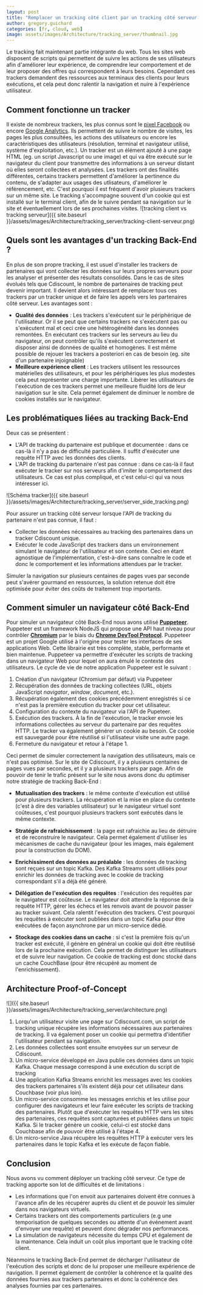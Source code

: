 ```yaml
---
layout: post
title: "Remplacer un tracking côté client par un tracking côté serveur avec Puppeteer"
author: gregory.guichard
categories: [fr, cloud, web]
image: assets/images/Architecture/tracking_server/thumbnail.jpg
---
```


Le tracking fait maintenant partie intégrante du web.
Tous les sites web disposent de scripts qui permettent de suivre les actions de ses utilisateurs afin d'améliorer leur expérience, de comprendre leur comportement et de leur proposer des offres qui correspondent à leurs besoins.
Cependant ces trackers demandent des ressources aux terminaux des clients pour leurs exécutions, et cela peut donc ralentir la navigation et nuire à l'expérience utilisateur.

## Comment fonctionne un tracker

Il existe de nombreux trackers, les plus connus sont le [pixel Facebook](https://fr-fr.facebook.com/business/) ou encore [Google Analytics](https://analytics.google.com/analytics/web/).
Ils permettent de suivre le nombre de visites, les pages les plus consultées, les actions des utilisateurs ou encore les caractéristiques des utilisateurs (résolution, terminal et navigateur utilisé, système d'exploitation, etc.).
Un tracker est un élément ajouté à une page HTML (eg. un script Javascript ou une image) et qui va être exécuté sur le navigateur du client pour transmettre des informations à un serveur distant où elles seront collectées et analysées.
Les trackers ont des finalités différentes, certains trackers permettent d'améliorer la pertinence du contenu, de s'adapter aux usages des utlisateurs, d'améliorer le référencement, etc. C'est pourquoi il est fréquent d'avoir plusieurs trackers sur un même site.
Le tracking s'accompagne souvent d'un cookie qui est installé sur le terminal client, afin de le suivre pendant sa navigation sur le site et éventuellement lors de ses prochaines visites.
![tracking client vs tracking serveur]({{ site.baseurl }}/assets/images/Architecture/tracking_server/tracking-client-serveur.png)

## Quels sont les avantages d'un tracking Back-End ?

En plus de son propre tracking, il est usuel d'installer les trackers de partenaires qui vont collecter les données sur leurs propres serveurs pour les analyser et présenter des résultats consolidés.
Dans le cas de sites évolués tels que Cdiscount, le nombre de partenaires de tracking peut devenir important.
Il devient alors intéressant de remplacer tous ces trackers par un tracker unique et de faire les appels vers les partenaires côté serveur.
Les avantages sont :

- **Qualité des données** : Les trackers s'exécutent sur le périphérique de l'utilisateur.
  Or il se peut que certains trackers ne s'exécutent pas ou s'exécutent mal et ceci crée une hétérogénéité dans les données remontées.
  En exécutant ces trackers sur les serveurs au lieu du navigateur, on peut contrôler qu'ils s'exécutent correctement et disposer ainsi de données de qualité et homogènes.
  Il est même possible de rejouer les trackers a posteriori en cas de besoin (eg. site d'un partenaire injoignable)
- **Meilleure expérience client** : Les trackers utilisent les ressources matérielles des utilisateurs, et pour les périphériques les plus modestes cela peut représenter une charge importante.
  Libérer les utilisateurs de l'exécution de ces trackers permet une meilleure fluidité lors de leur navigation sur le site.
  Cela permet également de diminuer le nombre de cookies installés sur le navigateur.

## Les problématiques liées au tracking Back-End

Deux cas se présentent :

- L'API de tracking du partenaire est publique et documentée : dans ce cas-là il n'y a pas de difficulté particulière. Il suffit d'exécuter une requête HTTP avec les données des clients.
- L'API de tracking du partenaire n'est pas connue : dans ce cas-là il faut exécuter le tracker sur nos serveurs afin d'imiter le comportement des utilisateurs. Ce cas est plus compliqué, et c'est celui-ci qui va nous intéresser ici.

![Schéma tracker]({{ site.baseurl }}/assets/images/Architecture/tracking_server/server_side_tracking.png)

Pour assurer un tracking côté serveur lorsque l'API de tracking du partenaire n'est pas connue, il faut :

- Collecter les données nécessaires au tracking des partenaires dans un tracker Cdiscount unique.
- Exécuter le code JavaScript des trackers dans un environnement simulant le navigateur de l'utilisateur et son contexte.
  Ceci en étant agnostique de l'implémentation, c'est-à-dire sans connaître le code et donc le comportement et les informations attendues par le tracker.

Simuler la navigation sur plusieurs centaines de pages vues par seconde peut s'avérer gourmand en ressources, la solution retenue doit être optimisée pour éviter des coûts de traitement trop importants.

## Comment simuler un navigateur côté Back-End

Pour simuler un navigateur côté Back-End nous avons utilisé [**Puppeteer**](https://developers.google.com/web/tools/puppeteer).
Puppeteer est un framework NodeJS qui propose une API haut niveau pour contrôler [**Chromium**](https://www.chromium.org/Home) par le biais du [**Chrome DevTool Protocol**](https://chromedevtools.github.io/devtools-protocol/).
Puppeteer est un projet Google utilisé à l'origine pour tester les interfaces de ses applications Web.
Cette librairie est très complète, stable, performante et bien maintenue.
Puppeteer va permettre d'exécuter les scripts de tracking dans un navigateur Web pour lequel on aura émulé le contexte des utilisateurs.
Le cycle de vie de notre application Puppeteer est le suivant :

1. Création d'un navigateur (Chromium par défaut) via Puppeteer
2. Récupération des données de tracking collectées (URL, objets JavaScript _navigator_, _window_, _document_, etc.).
3. Récupération également des cookies précédemment enregistrés si ce n'est pas la première exécution du tracker pour cet utilisateur.
4. Configuration du contexte du navigateur via l'API de Pupeteer.
5. Exécution des trackers. À la fin de l'exécution, le tracker envoie les informations collectées au serveur du partenaire par des requêtes HTTP. Le tracker va également générer un cookie au besoin. Ce cookie est sauvegardé pour être réutilisé si l'utilisateur visite une autre page.
6. Fermeture du navigateur et retour à l'étape 1.

Ceci permet de simuler correctement la navigation des utilisateurs, mais ce n'est pas optimisé.
Sur le site de Cdiscount, il y a plusieurs centaines de pages vues par secondes, et il y a plusieurs trackers par page.
Afin de pouvoir de tenir le trafic présent sur le site nous avons donc du optimiser notre stratégie de tracking Back-End :

- **Mutualisation des trackers** : le même contexte d'exécution est utilisé pour plusieurs trackers.
  La récupération et la mise en place du contexte (c'est à dire des variables utilisateur) sur le navigateur virtuel sont coûteuses, c'est pourquoi plusieurs trackers sont exécutés dans le même contexte.

- **Stratégie de rafraichissement** : la page est rafraichie au lieu de détruire et de reconstruire le navigateur.
  Cela permet également d'utiliser les mécanismes de cache du navigateur (pour les images, mais également pour la construction du DOM).

- **Enrichissiment des données au préalable** : les données de tracking sont reçues sur un topic Kafka.
  Des Kafka Streams sont utilisés pour enrichir les données de tracking avec le cookie de tracking correspondant s'il a déjà été généré.

- **Délégation de l'exécution des requêtes** : l'exécution des requêtes par le navigateur est coûteuse. Le navigateur doit attendre la réponse de la requête HTTP, gérer les échecs et les renvois avant de pouvoir passer au tracker suivant.
  Cela ralentit l'exécution des trackers. C'est pourquoi les requêtes à exécuter sont publiées dans un topic Kafka pour être exécutées de façon asynchrone par un micro-service dédié.

- **Stockage des cookies dans un cache** : si c'est la première fois qu'un tracker est exécuté, il génère en général un cookie qui doit être réutilisé lors de la prochaine exécution.
  Cela permet de distinguer les utilisateurs et de suivre leur navigation.
  Ce cookie de tracking est donc stocké dans un cache CouchBase (pour être récupéré au moment de l'enrichissement).

## Architecture Proof-of-Concept

![]({{ site.baseurl }}/assets/images/Architecture/tracking_server/architecture.png)

1. Lorqu'un utilisateur visite une page sur Cdiscount.com, un script de tracking unique récupère les informations nécessaires aux partenaires de tracking.
   Il va également poser un cookie qui permettra d'identifier l'utilisateur pendant sa navigation.
2. Les données collectées sont ensuite envoyées sur un serveur de Cdiscount.
3. Un micro-service développé en Java publie ces données dans un topic Kafka.
   Chaque message correspond à une exécution du script de tracking
4. Une application Kafka Streams enrichit les messages avec les cookies des trackers partenaires s'ils existent déjà pour cet utilisateur dans Couchbase (voir plus loin).
5. Un micro-service consomme les messages enrichis et les utilise pour configurer des navigateurs et leur faire exécuter les scripts de tracking des partenaires.
   Plutôt que d'exécuter les requêtes HTTP vers les sites des partenaires, ces requêtes sont capturées et publiées dans un topic Kafka.
   Si le tracker génère un cookie, celui-ci est stocké dans Couchbase afin de pouvoir être utilisé à l'étape 4.
6. Un micro-service Java récupère les requêtes HTTP à exécuter vers les partenaires dans le topic Kafka et les exécute de façon fiable.

## Conclusion

Nous avons vu comment déployer un tracking côté serveur.
Ce type de tracking apporte son lot de difficultés et de limitations :

- Les informations que l'on envoit aux partenaires doivent être connues à l'avance afin de les récupérer auprès du client et de pouvoir les simuler dans nos navigateurs virtuels.
- Certains trackers ont des comportements particuliers (e.g une temporisation de quelques secondes ou attente d'un événement avant d'envoyer une requête) et peuvent donc dégrader nos performances.
- La simulation de navigateurs nécessite du temps CPU et également de la maintenance. Cela induit un coût plus important que le tracking côté client.

Néanmoins le tracking Back-End permet de décharger l'utilisateur de l'exécution des scripts et donc de lui proposer une meilleure expérience de navigation.
Il permet également de contrôler la cohérence et la qualité des données fournies aux trackers partenaires et donc la cohérence des analyses fournies par ces partenaires.
